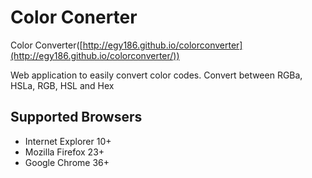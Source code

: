 # Color Conerter

Color Converter([http://egy186.github.io/colorconverter](http://egy186.github.io/colorconverter/))

Web application to easily convert color codes. Convert between RGBa, HSLa, RGB, HSL and Hex

## Supported Browsers

* Internet Explorer 10+
* Mozilla Firefox 23+
* Google Chrome 36+
